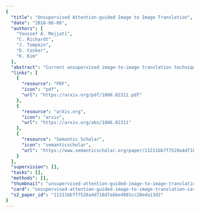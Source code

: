 ```yaml
---
{
  "title": "Unsupervised Attention-guided Image to Image Translation",
  "date": "2018-06-06",
  "authors": [
    "Youssef A. Mejjati",
    "C. Richardt",
    "J. Tompkin",
    "D. Cosker",
    "K. Kim"
  ],
  "abstract": "Current unsupervised image-to-image translation techniques struggle to focus their attention on individual objects without altering the background or the way multiple objects interact within a scene. Motivated by the important role of attention in human perception, we tackle this limitation by introducing unsupervised attention mechanisms which are jointly adversarially trained with the generators and discriminators. We empirically demonstrate that our approach is able to attend to relevant regions in the image without requiring any additional supervision, and that by doing so it achieves more realistic mappings compared to recent approaches.",
  "links": [
    {
      "resource": "PDF",
      "icon": "pdf",
      "url": "https://arxiv.org/pdf/1806.02311.pdf"
    },
    {
      "resource": "arXiv.org",
      "icon": "arxiv",
      "url": "https://arxiv.org/abs/1806.02311"
    },
    {
      "resource": "Semantic Scholar",
      "icon": "semanticscholar",
      "url": "https://www.semanticscholar.org/paper/11211bb7f7528a4d718d7abbe4981cc28eda13d2"
    }
  ],
  "supervision": [],
  "tasks": [],
  "methods": [],
  "thumbnail": "unsupervised-attention-guided-image-to-image-translation-thumb.jpg",
  "card": "unsupervised-attention-guided-image-to-image-translation-card.jpg",
  "s2_paper_id": "11211bb7f7528a4d718d7abbe4981cc28eda13d2"
}
---
```


